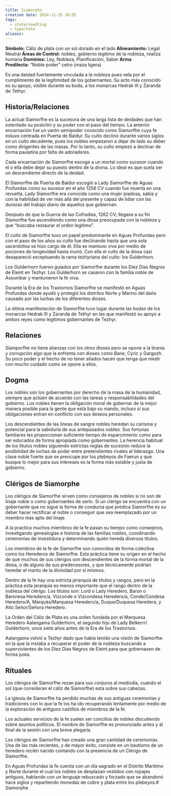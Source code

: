 ```yaml
---
title: Siamorphe
creation date: 2024-11-25 18:55
tags:
  - state/seedling
  - type/note
aliases:
---
```

**Símbolo:** Cáliz de plata con un sol dorado en el lado
**Alineamiento:** Legal Neutral
**Áreas de Control:** nobles, gobierno legítimo de la nobleza, realiza humana
**Dominios:** Ley, Nobleza, Planificación, Saber
**Arma Predilecta:** “Noble poder” cetro (maza ligera)

Es una deidad fuertemente vinculada a la nobleza pues vela por el cumplimiento de la legitimidad de los gobernantes. Su acto más conocido es su apoyo, visible durante su boda, a los monarcas Hedrak III y Zaranda de Tethyr.

## Historia/Relaciones

La actual Siamorfhe es la sucesora de una larga lista de deidades que han ostentado su posición y su poder con el paso del tiempo. La anterior encarnación fue un varón semipoder conocido como Siamorfhe cuya fe estuvo centrada en Puerta de Baldur. Su culto declinó durante varios siglos en un culto decadente, pues los nobles empezaron a dejar de lado su deber como dirigentes de las masas. Por lo tanto, su culto empezó a declinar de forma paulatina por falta de adoradores.

Cada encarnación de Siamorfhe escoge a un mortal como sucesor cuando él o ella debe dejar su puesto dentro de la divina. Lo ideal es que suela ser un descendiente directo de la deidad.

El Siamorfhe de Puerta de Baldur escogió a Lady Siamorfhe de Aguas Profundas como su sucesor en el año 1256 CV cuando fue muerta en una revuelta. Lady Siamorfhe era conocida como una mujer piadosa, sabia y con la habilidad de ver más allá del presente y capaz de lidiar con las durezas del trabajo diario de aquellos que gobiernan.

Después de que la Guerra de las Cofradías, 1262 CV; llegase a su fin Siamorfhe fue ascendiendo como una diosa preocupada con la nobleza y que “buscaba restaurar el orden legitimo”.

El culto de Siamorfhe tuvo un papel predominante en Aguas Profundas pero con el paso de los años su culto fue declinando hasta que una sola sacerdotisa se hizo cargo de él. Ella se mantuvo viva por medio de pociones de longevidad hasta murió. Con ella el culto de la diosa casi desapareció exceptuando la rama tezhyriana del culto: los Gulderhorn.

Los Gulderhorn fueron guiados por Siamorfhe durante los Díez Días Negros de Eleint en Tezhyr. Los Gulderhorn se casaron con la familia noble de Assumbar y mantuvieron la fe viva.

Durante la Era de los Trastornos Siamorfhe se manifestó en Aguas Profundas donde ayudó y protegió los distritos Norte y Marino del daño causado por las luchas de los diferentes dioses.

La última manifestación de Siamorfhe tuvo lugar durante las bodas de los monarcas Hedrak III y Zaranda de Tethyr en las que manifestó su apoyo a ambos reyes como legítimos gobernantes de Tezhyr.

## Relaciones

Siamporfhe no tiene alianzas con los otros dioses pero se opone a la tiranía y corrupción algo que la enfrenta con dioses como Bane, Cyric y Gargozh. Su poco poder y el hecho de no tener aliados hacen que tenga que medir con mucho cuidado como se opone a ellos.

## Dogma

Los nobles son los gobernantes por derecho de la masa de la humanidad, siempre que actúen de acuerdo con las tareas y responsabilidades del gobierno. Los nobles tienen la obligación moral de gobernar de la mejor manera posible para la gente que está bajo su mando, incluso si sus obligaciones entran en conflicto con sus deseos personales.

Los descendientes de las líneas de sangre nobles heredan su carisma y potencial para la sabiduría de sus antepasados nobles. Sus fortunas familiares les proporcionan suficiente tiempo de esparcimiento como para ser educados de forma apropiada como gobernantes. La herencia habitual de los títulos nobles siguiendo estrictas reglas de sucesión reduce la posibilidad de luchas de poder entre pretendientes rivales al liderazgo. Una clase noble fuerte que se preocupe por los plebeyos de Faerun y que busque lo mejor para sus intereses es la forma más estable y justa de gobierno.

## Clérigos de Siamorphe

Los clérigos de Siamorfhe sirven como consejeros de nobles si no son de linaje noble o como gobernantes de serlo. Si un clérigo se encuentra con un gobernante que no sigue la forma de conducta que predica Siamorfhe es su deber hacer rectificar al noble o conseguir que sea reemplazado por un miembro más apto del linaje.

A la practica muchos miembros de la fe pasan su tiempo como consejeros, investigando genealogías e historia de las familias nobles, coordinando ceremonias de investidura y determinando quién hereda diversos títulos.

Los miembros de la fe de Siamorfhe son conocidos de forma colectiva como los Herederos de Siamorfhe. Esta práctica tiene su origen en el hecho de que muchos de sus clérigos son descendientes de la forma mortal de la diosa, o de alguno de sus predecesores, y que técnicamente podrían heredar el manto de la divinidad por si mismos.

Dentro de la fe hay una estricta jerarquía de títulos y rangos, pero en la práctica esta jerarquía es menos importante que el rango dentro de la nobleza del clérigo. Los títulos son: Lord o Lady Heredero, Baron o Baronesa Heredero/a, Vizconde o Vizcondesa Heredero/a, Conde/Condesa Heredero/A, Marqués/Marquesa Heredero/a, Duque/Duquesa Heredera, y Alto Señor/Señora Heredero.

La Orden del Cáliz de Plata es una orden fundada por el Marquesa Heredero Aalangama Gulderhorn, el segundo hijo de Lady Belkerrri Gulderhorn, unos siete años antes de la Era de los Trastornos.

Aalangama volvió a Tezhyr dado que había tenido una visión de Siamorfhe en la que la instaba a recuperar el poder de la nobleza buscando a supervivientes de los Díez Días Negros de Eleint para que gobernasen de forma justa.

## Rituales

Los clérigos de Siamorfhe rezan para sus conjuros al mediodía, cuando el sol (que consideran el cáliz de Siamorfhe) esta sobre sus cabezas.

La iglesia de Siamorfhe ha perdido muchas de sus antiguas ceremonias y tradiciones con lo que la fe los ha ido recuperando lentamente por medio de la exploración de antiguos castillos de miembros de la fe.

Los actuales servicios de la fe suelen ser concilios de nobles discutiendo sobre asuntos políticos. El nombre de Siamorfhe es pronunciado antes y al final de la sesión con una breve plegaria.

Los clérigos de Siamorfhe han creado una gran cantidad de ceremonias. Una de las más recientes, y de mayor éxito, consiste en un bautismo de un heredero recién nacido contando con la presencia de un Clérigo de Siamorfhe.

En Aguas Profundas la fe cuenta con un día sagrado en el Distrito Marítimo y Norte durante el cual los nobles se desplazan vestidos con ropajes antiguos, hablando con un lenguaje rebuscado y forzado que se abandonó hace siglos y repartiendo monedas de cobre y plata entre los plebeyos.# Siamorphe
